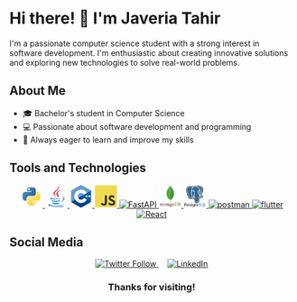 # Hi there! 👋 I'm Javeria Tahir

I'm a passionate computer science student with a strong interest in software development. I'm enthusiastic about creating innovative solutions and exploring new technologies to solve real-world problems.

## About Me

- 🎓 Bachelor's student in Computer Science
- 💻 Passionate about software development and programming
- 🌟 Always eager to learn and improve my skills

## Tools and Technologies

<p align="center">
  <a href="https://www.python.org" target="_blank" rel="noreferrer">
    <img src="https://raw.githubusercontent.com/devicons/devicon/master/icons/python/python-original.svg" alt="python" width="40" height="40"/>
  </a>
  <a href="https://www.java.com" target="_blank" rel="noreferrer">
    <img src="https://raw.githubusercontent.com/devicons/devicon/master/icons/java/java-original.svg" alt="java" width="40" height="40"/>
  </a>
  <a href="https://www.w3schools.com/cpp/" target="_blank" rel="noreferrer">
    <img src="https://raw.githubusercontent.com/devicons/devicon/master/icons/cplusplus/cplusplus-original.svg" alt="cplusplus" width="40" height="40"/>
  </a> 
  <a href="https://developer.mozilla.org/en-US/docs/Web/JavaScript" target="_blank" rel="noreferrer">
    <img src="https://raw.githubusercontent.com/devicons/devicon/master/icons/javascript/javascript-original.svg" alt="javascript" width="40" height="40"/>
  </a> 
  <a href="https://fastapi.tiangolo.com/" target="_blank" rel="noreferrer">
    <img src="https://img.shields.io/badge/-FastAPI-009688?logo=fastapi&logoColor=white" alt="FastAPI" width="70" height="40"/>
  </a>
  <a href="https://www.mongodb.com/" target="_blank" rel="noreferrer">
    <img src="https://raw.githubusercontent.com/devicons/devicon/master/icons/mongodb/mongodb-original-wordmark.svg" alt="mongodb" width="40" height="40"/>
  </a> 
  <a href="https://www.postgresql.org" target="_blank" rel="noreferrer">
    <img src="https://raw.githubusercontent.com/devicons/devicon/master/icons/postgresql/postgresql-original-wordmark.svg" alt="postgresql" width="40" height="40"/>
  </a> 
  <a href="https://postman.com" target="_blank" rel="noreferrer">
    <img src="https://www.vectorlogo.zone/logos/getpostman/getpostman-icon.svg" alt="postman" width="40" height="40"/>
  </a> 
    <a href="https://postman.com" target="_blank" rel="noreferrer">
    <img src="https://www.vectorlogo.zone/logos/getflutter/getflutter-icon.svg" alt="flutter" width="40" height="40"/>
  </a> 
  </a> 
    <a href="https://react.com" target="_blank" rel="noreferrer">
    <img src="https://www.vectorlogo.zone/logos/getReact/getReact-icon.svg" alt="React" width="40" height="40"/>
  </a> 
</p>

## Social Media

<p align="center">
  <a href="https://twitter.com/Javeria_t02" target="_blank">
    <img src="https://img.shields.io/twitter/follow/Javeria_t02?style=social" alt="Twitter Follow" height="25">
  </a>
  &nbsp;&nbsp;&nbsp;
  <a href="https://www.linkedin.com/in/javeria-tahir-304554282/" target="_blank">
    <img src="https://img.shields.io/badge/-Javeria%20Tahir-blue?style=flat-square&logo=Linkedin&logoColor=white" alt="LinkedIn" height="25">
  </a>
</p>

<h3 align="center">Thanks for visiting! </h3>
